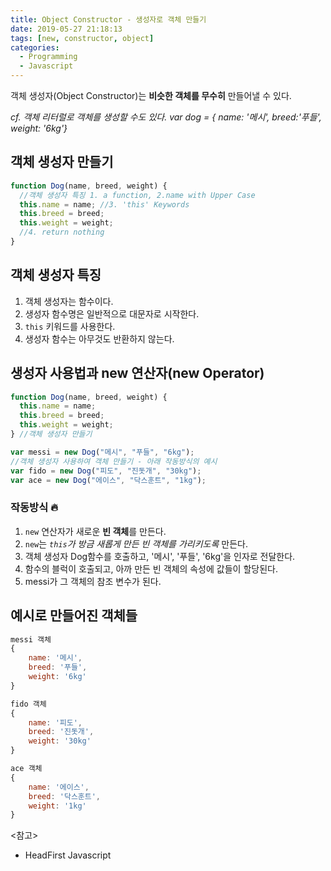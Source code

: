 ```yaml
---
title: Object Constructor - 생성자로 객체 만들기
date: 2019-05-27 21:18:13
tags: [new, constructor, object]
categories:
  - Programming
  - Javascript
---
```

객체 생성자(Object Constructor)는 **비슷한 객체를 무수히** 만들어낼 수 있다.

_cf. 객체 리터럴로 객체를 생성할 수도 있다. var dog = { name: '메시', breed:'푸들', weight: '6kg'}_

## 객체 생성자 만들기

```js
function Dog(name, breed, weight) {
  //객체 생성자 특징 1. a function, 2.name with Upper Case
  this.name = name; //3. 'this' Keywords
  this.breed = breed;
  this.weight = weight;
  //4. return nothing
}
```

## 객체 생성자 특징

1. 객체 생성자는 함수이다.
2. 생성자 함수명은 일반적으로 대문자로 시작한다.
3. `this` 키워드를 사용한다.
4. 생성자 함수는 아무것도 반환하지 않는다.

<!-- more -->

## 생성자 사용법과 new 연산자(new Operator)

```js
function Dog(name, breed, weight) {
  this.name = name;
  this.breed = breed;
  this.weight = weight;
} //객체 생성자 만들기

var messi = new Dog("메시", "푸들", "6kg");
//객체 생성자 사용하여 객체 만들기 - 아래 작동방식의 예시
var fido = new Dog("피도", "진돗개", "30kg");
var ace = new Dog("에이스", "닥스훈트", "1kg");
```

### 작동방식 🔥

1. `new` 연산자가 새로운 **빈 객체**를 만든다.
2. `new`는 _`this`가 방금 새롭게 만든 빈 객체를 가리키도록_ 만든다.
3. 객체 생성자 Dog함수를 호출하고, '메시', '푸들', '6kg'을 인자로 전달한다.
4. 함수의 블럭이 호출되고, 아까 만든 빈 객체의 속성에 값들이 할당된다.
5. messi가 그 객체의 참조 변수가 된다.

## 예시로 만들어진 객체들

```js
messi 객체
{
	name: '메시',
	breed: '푸들',
	weight: '6kg'
}

fido 객체
{
	name: '피도',
	breed: '진돗개',
	weight: '30kg'
}

ace 객체
{
	name: '에이스',
	breed: '닥스훈트',
	weight: '1kg'
}
```

<참고>

- HeadFirst Javascript

